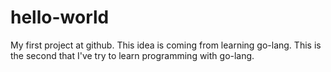 hello-world
===========

My first project at github.
This idea is coming from learning go-lang. 
This is the second that I've try to learn programming with go-lang.


